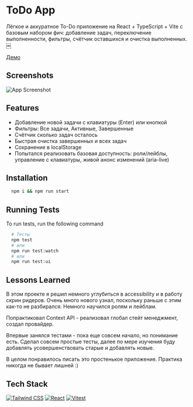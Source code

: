 
# ToDo App

Лёгкое и аккуратное To-Do приложение на React + TypeScript + Vite с базовым набором фич: добавление задач, переключение выполненности, фильтры, счётчик оставшихся и очистка выполненных. ￼

[Демо](simple-todo-app-six-alpha.vercel.app)

## Screenshots

![App Screenshot](https://uce1e008251adb7e9033fdbbe82d.dl.dropboxusercontent.com/cd/0/inline/CwdVQWvtgwjPhon_IocACQ8fJamgPdSS5945KxhEKP6FO6EwL55oAJL90jjGJbxhYaDNeez9Tcy_YE5yBOl26zlmJ-mgoP1JgqScdRxklKqJBMaU3BqfQp0ft597iv_NLDw93Z0aI4_NGYxQlPn_Q6Dm/file#)


## Features
- Добавление новой задачи с клавиатуры (Enter) или кнопкой
- Фильтры: Все задачи, Активные, Завершенные
- Счётчик сколько задач осталось
- Быстрая очистка завершенных и всех задач
- Сохранение в localStorage
- Попытался реализовать базовая доступность: роли/лейблы, управление с клавиатуры, живой анонс изменений (aria-live)
## Installation

```bash
  npm i && npm run start
```
    
## Running Tests

To run tests, run the following command

```bash
  # Тесты
  npm test
  # или
  npm run test:watch
  # или
  npm run test:ui
```


## Lessons Learned

В этом проекте я решил немного углубиться в accessibility и в работу скрин ридеров. Очень много нового узнал, поскольку раньше с этим как-то не разбирался. Немного научился ролям и лейблам.

Попрактиковал Context API - реализовал глобал стейт менеджмент, создал провайдер.

Впервые занялся тестами - пока еще совсем начало, но понимание есть. Сделал совсем простые тесты, далее по мере изучения буду добавлять усовершенствовать старые и добавлять новые.

В целом понравилось писать это простенькое приложение. Практика никогда не бывает лишней :)


## Tech Stack

[![Tailwind CSS](https://img.shields.io/badge/Tailwind_CSS-grey?style=for-the-badge&logo=tailwind-css&logoColor=38B2AC)](https://tailwindcss.com/)
[![React](https://img.shields.io/badge/-ReactJs-61DAFB?logo=react&logoColor=white&style=for-the-badge)](https://react.dev/)
[![Vitest](https://img.shields.io/badge/vitest-6E9F18?style=for-the-badge&logo=vitest&logoColor=white)](https://vitest.dev/)

